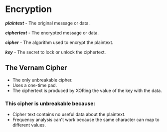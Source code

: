 # Encryption

***plaintext*** - The original message or data.

***ciphertext*** - The encrypted message or data.

***cipher*** - The algorithm used to encrypt the plaintext.

***key*** - The secret to lock or unlock the ciphertext.

## The Vernam Cipher
- The only unbreakable cipher.
- Uses a one-time pad.
- The ciphertext is produced by XORing the value of the key with the data.

### This cipher is unbreakable because:
- Cipher text contains no useful data about the plaintext.
- Frequency analysis can't work because the same character can map to different values.